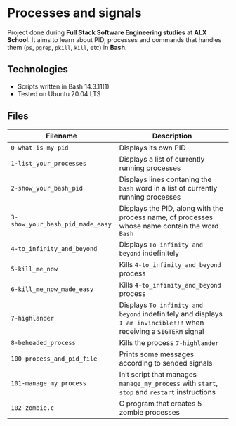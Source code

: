 # Processes and signals

Project done during **Full Stack Software Engineering studies** at **ALX School**. It aims to learn about PID, processes and commands that handles them (`ps`, `pgrep`, `pkill`, `kill`, etc) in **Bash**.

## Technologies
* Scripts written in Bash 14.3.11(1)
* Tested on Ubuntu 20.04 LTS

## Files

| Filename | Description |
| -------- | ----------- |
| `0-what-is-my-pid` | Displays its own PID |
| `1-list_your_processes` | Displays a list of currently running processes |
| `2-show_your_bash_pid` | Displays lines contaning the `bash` word in a list of currently running processes |
| `3-show_your_bash_pid_made_easy` | Displays the PID, along with the process name, of processes whose name contain the word `Bash` |
| `4-to_infinity_and_beyond` | Displays `To infinity and beyond` indefinitely |
| `5-kill_me_now` | Kills `4-to_infinity_and_beyond` process |
| `6-kill_me_now_made_easy` | Kills `4-to_infinity_and_beyond` process |
| `7-highlander` | Displays `To infinity and beyond` indefinitely and displays `I am invincible!!!` when receiving a `SIGTERM` signal |
| `8-beheaded_process` | Kills the process `7-highlander` |
| `100-process_and_pid_file` | Prints some messages according to sended signals |
| `101-manage_my_process` | Init script that manages `manage_my_process` with `start`, `stop` and `restart` instructions |
| `102-zombie.c` | C program that creates 5 zombie processes |